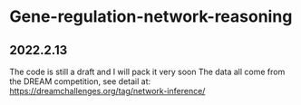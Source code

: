 # Gene-regulation-network-reasoning
## 2022.2.13
The code is still a draft and I will pack it very soon
The data all come from the DREAM competition, see detail at: https://dreamchallenges.org/tag/network-inference/
